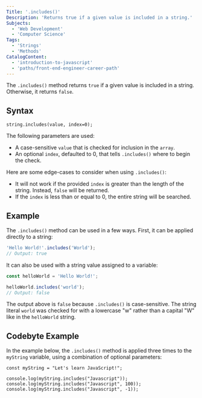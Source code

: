```yaml
---
Title: '.includes()'
Description: 'Returns true if a given value is included in a string.'
Subjects:
  - 'Web Development'
  - 'Computer Science'
Tags:
  - 'Strings'
  - 'Methods'
CatalogContent:
  - 'introduction-to-javascript'
  - 'paths/front-end-engineer-career-path'
---
```


The `.includes()` method returns `true` if a given value is included in a string. Otherwise, it returns `false`.

## Syntax

```pseudo
string.includes(value, index=0);
```

The following parameters are used:

- A case-sensitive `value` that is checked for inclusion in the `array`.
- An optional `index`, defaulted to 0, that tells `.includes()` where to begin the check.

Here are some edge-cases to consider when using `.includes()`:

- It will not work if the provided `index` is greater than the length of the string. Instead, `false` will be returned.
- If the `index` is less than or equal to 0, the entire string will be searched.

## Example

The `.includes()` method can be used in a few ways. First, it can be applied directly to a string:

```js
'Hello World!'.includes('World');
// Output: true
```

It can also be used with a string value assigned to a variable:

```js
const helloWorld = 'Hello World!';

helloWorld.includes('world');
// Output: false
```

The output above is `false` because `.includes()` is case-sensitive. The string literal `world` was checked for with a lowercase "w" rather than a capital "W" like in the `helloWorld` string.

## Codebyte Example

In the example below, the `.includes()` method is applied three times to the `myString` variable, using a combination of optional parameters:

```codebyte/javascript
const myString = "Let's learn JavaScript!";

console.log(myString.includes("Javascript"));
console.log(myString.includes("Javascript", 100));
console.log(myString.includes("Javascript", -1));
```
